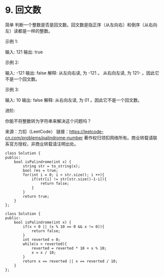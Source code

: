 # 9. 回文数
简单
判断一个整数是否是回文数。回文数是指正序（从左向右）和倒序（从右向左）读都是一样的整数。

示例 1:

输入: 121
输出: true

示例 2:

输入: -121
输出: false
解释: 从左向右读, 为 -121 。 从右向左读, 为 121- 。因此它不是一个回文数。

示例 3:

输入: 10
输出: false
解释: 从右向左读, 为 01 。因此它不是一个回文数。

进阶:

你能不将整数转为字符串来解决这个问题吗？

来源：力扣（LeetCode）
链接：https://leetcode-cn.com/problems/palindrome-number
著作权归领扣网络所有。商业转载请联系官方授权，非商业转载请注明出处。

```
class Solution {
public:
    bool isPalindrome(int x) {
        string str = to_string(x);
        bool res = true;
        for(int i = 0; i < str.size(); i ++){
            if(str[i] != str[str.size()-1-i]){
                return false;
            }
        }
        return true;
    }
};
```


```
class Solution {
public:
    bool isPalindrome(int x) {
        if(x < 0 || (x % 10 == 0 && x != 0)){
            return false;
        }
        int reverted = 0;
        while(x > reverted){
            reverted = reverted * 10 + x % 10;
            x = x / 10;
        }
        return x == reverted || x == reverted / 10;
    }
};
```